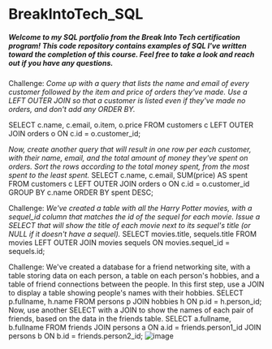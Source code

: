 # BreakIntoTech_SQL

##### Welcome to my SQL portfolio from the Break Into Tech certification program! This code repository contains examples of SQL I've written toward the completion of this course. Feel free to take a look and reach out if you have any questions.

Challenge:
*Come up with a query that lists the name and email of every customer followed by the item and price of orders they've made. Use a LEFT OUTER JOIN so that a customer is listed even if they've made no orders, and don't add any ORDER BY.*
  
  SELECT c.name,
	c.email,
	o.item,
	o.price
	FROM customers c
	LEFT OUTER JOIN orders o
        	ON c.id = o.customer_id;

*Now, create another query that will result in one row per each customer, with their name, email, and the total amount of money they've spent on orders. Sort the rows according to the total money spent, from the most spent to the least spent.*
		SELECT c.name,
			c.email,
			SUM(price) AS spent
		FROM customers c
			LEFT OUTER JOIN orders o
				ON c.id = o.customer_id
		GROUP BY c.name
   		ORDER BY spent DESC;



Challenge:
*We've created a table with all the Harry Potter movies, with a sequel_id column that matches the id of the sequel for each movie. Issue a SELECT that will show the title of each movie next to its sequel's title (or NULL if it doesn't have a sequel).*
		SELECT movies.title,
			sequels.title
		FROM movies
			LEFT OUTER JOIN movies sequels
        			ON movies.sequel_id = sequels.id;



Challenge:
We've created a database for a friend networking site, with a table storing data on each person, a table on each person's hobbies, and a table of friend connections between the people. In this first step, use a JOIN to display a table showing people's names with their hobbies.
		SELECT p.fullname,
			h.name
		FROM persons p
			JOIN hobbies h
				ON p.id = h.person_id;
Now, use another SELECT with a JOIN to show the names of each pair of friends, based on the data in the friends table.
		SELECT a.fullname, b.fullname
		FROM friends
			JOIN persons a
				ON a.id = friends.person1_id
			JOIN persons b
				ON b.id = friends.person2_id;
![image](https://github.com/CourtneyOaks/BreakIntoTech_SQL/assets/102244119/fedc4053-7888-4e63-9347-48116bbe4b49)




